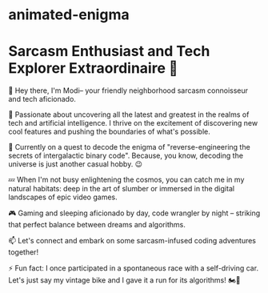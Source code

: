 # animated-enigma
# Sarcasm Enthusiast and Tech Explorer Extraordinaire 🚀

👋 Hey there, I'm Modi– your friendly neighborhood sarcasm connoisseur and tech aficionado.

🤖 Passionate about uncovering all the latest and greatest in the realms of tech and artificial intelligence. I thrive on the excitement of discovering new cool features and pushing the boundaries of what's possible.

🌌 Currently on a quest to decode the enigma of  "reverse-engineering the secrets of intergalactic binary code". Because, you know, decoding the universe is just another casual hobby. 😉

💤 When I'm not busy enlightening the cosmos, you can catch me in my natural habitats: deep in the art of slumber or immersed in the digital landscapes of epic video games.

🎮 Gaming and sleeping aficionado by day, code wrangler by night – striking that perfect balance between dreams and algorithms.

📫 Let's connect and embark on some sarcasm-infused coding adventures together!

⚡ Fun fact: I once participated in a spontaneous race with a self-driving car. Let's just say my vintage bike and I gave it a run for its algorithms! 🏍️🤖
 

